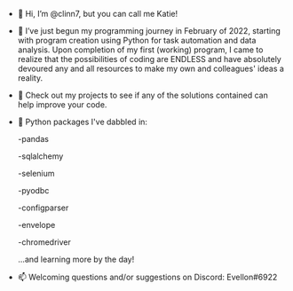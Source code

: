 - 👋 Hi, I’m @clinn7, but you can call me Katie!
- 🌱 I’ve just begun my programming journey in February of 2022, starting with program creation using Python for task automation and data analysis. 
Upon completion of my first (working) program, I came to realize that the possibilities of coding are ENDLESS and have absolutely devoured any and all resources to make 
my own and colleagues' ideas a reality.
- 👀 Check out my projects to see if any of the solutions contained can help improve your code.
- 📘 Python packages I've dabbled in:

    -pandas
    
    -sqlalchemy

    -selenium

    -pyodbc

    -configparser

    -envelope

    -chromedriver

    ...and learning more by the day!

- 📫 Welcoming questions and/or suggestions on Discord: Evellon#6922

<!---
clinn7/clinn7 is a ✨ special ✨ repository because its `README.md` (this file) appears on your GitHub profile.
You can click the Preview link to take a look at your changes.
--->
